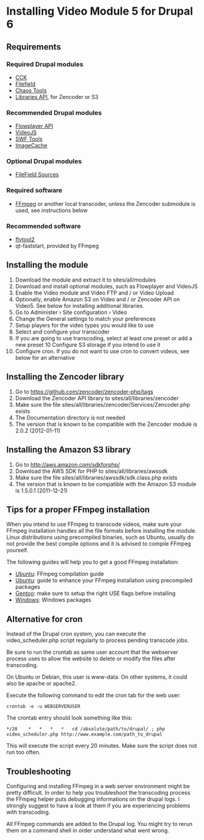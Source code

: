 # Installing Video Module 5 for Drupal 6

## Requirements

### Required Drupal modules

- [CCK](http://drupal.org/project/cck)
- [Filefield](http://drupal.org/project/filefield)
- [Chaos Tools](http://drupal.org/project/ctools)
- [Libraries API](http://drupal.org/project/libraries), for Zencoder or S3

### Recommended Drupal modules

- [Flowplayer API](http://drupal.org/project/flowplayer)
- [VideoJS](http://drupal.org/project/videojs)
- [SWF Tools](http://drupal.org/project/swftools)
- [ImageCache](http://drupal.org/project/imagecache)

### Optional Drupal modules

- [FileField Sources](http://drupal.org/project/filefield_sources)

### Required software

- [FFmpeg](http://ffmpeg.org/) or another local transcoder, unless the Zencoder submodule is used, see instructions below

### Recommended software

- [flvtool2](http://www.inlet-media.de/flvtool2/)
- qt-faststart, provided by FFmpeg

## Installing the module

1. Download the module and extract it to sites/all/modules
2. Download and install optional modules, such as Flowplayer and VideoJS
3. Enable the Video module and Video FTP and / or Video Upload
4. Optionally, enable Amazon S3 on Video and / or Zencoder API on Video5. See below for installing additional libraries.
5. Go to Administer › Site configuration › Video 
6. Change the General settings to match your preferences
7. Setup players for the video types you would like to use
8. Select and configure your transcoder
9. If you are going to use transcoding, select at least one preset or add a new preset
10 Configure S3 storage if you intend to use it
11. Configure cron. If you do not want to use cron to convert videos, see below for an alternative

## Installing the Zencoder library

1. Go to https://github.com/zencoder/zencoder-php/tags
2. Download the Zencoder API library to sites/all/libraries/zencoder
3. Make sure the file sites/all/libraries/zencoder/Services/Zencoder.php exists
4. The Documentation directory is not needed
5. The version that is known to be compatible with the Zencoder module is 2.0.2 (2012-01-11)

## Installing the Amazon S3 library

1. Go to http://aws.amazon.com/sdkforphp/
2. Download the AWS SDK for PHP to sites/all/libraries/awssdk
3. Make sure the file sites/all/libraries/awssdk/sdk.class.php exists
4. The version that is known to be compatible with the Amazon S3 module is 1.5.0.1 (2011-12-21)

## Tips for a proper FFmpeg installation

When you intend to use FFmpeg to transcode videos, make sure your FFmpeg installation handles all 
the file formats before installing the module. Linux distributions using precompiled binaries, 
such as Ubuntu, usually do not provide the best compile options and it is advised to compile 
FFmpeg yourself.

The following guides will help you to get a good FFmpeg installation:

- [Ubuntu](http://ubuntuforums.org/showthread.php?t=786095): FFmpeg compilation guide
- [Ubuntu](http://ubuntuforums.org/showthread.php?t=1117283): guide to enhance your FFmpeg installation using precompiled packages
- [Gentoo](http://www.gentoo-portage.com/media-video/ffmpeg): make sure to setup the right USE flags before installing
- [Windows](http://www.videohelp.com/tools/ffmpeg): Windows packages

## Alternative for cron

Instead of the Drupal cron system, you can execute the video_scheduler.php script regularly
to process pending transcode jobs.

Be sure to run the crontab as same user account that the webserver process uses to allow
the website to delete or modify the files after transcoding.

On Ubuntu or Debian, this user is www-data. On other systems, it could also be apache or apache2.

Execute the following command to edit the cron tab for the web user:

    crontab -e -u WEBSERVERUSER

The crontab entry should look something like this:

    */20	*	*	*	*	cd /absolute/path/to/drupal/ ; php video_scheduler.php http://www.example.com/path_to_drupal

This will execute the script every 20 minutes. Make sure the script does not run too often.

Troubleshooting
---------------

Configuring and installing FFmpeg in a web server environment might be pretty
difficult. In order to help you troubleshoot the transcoding process the FFmpeg
helper puts debugging informations on the drupal logs. I strongly suggest to
have a look at them if you are experiencing problems with transcoding.

All FFmpeg commands are added to the Drupal log. You might try to rerun them on a 
command shell in order understand what went wrong.
